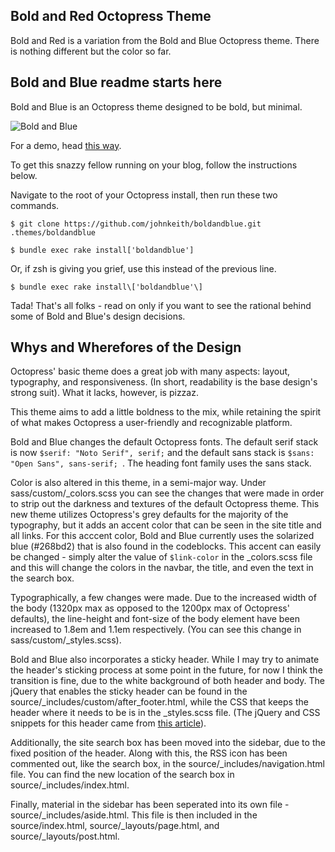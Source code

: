 ## Bold and Red Octopress Theme

Bold and Red is a variation from the Bold and Blue Octopress theme. There is
nothing different but the color so far.

## Bold and Blue readme starts here

Bold and Blue is an Octopress theme designed to be bold, but minimal.

![Bold and Blue](http://gdurl.com/GYDa)

For a demo, head [this way](http://www.johnkeith.us).

To get this snazzy fellow running on your blog, follow the instructions below.

Navigate to the root of your Octopress install, then run these two commands.

	$ git clone https://github.com/johnkeith/boldandblue.git .themes/boldandblue

	$ bundle exec rake install['boldandblue']

Or, if zsh is giving you grief, use this instead of the previous line.

	$ bundle exec rake install\['boldandblue'\]

Tada! That's all folks - read on only if you want to see the rational behind some of Bold and Blue's design decisions.

## Whys and Wherefores of the Design

Octopress' basic theme does a great job with many aspects: layout, typography, and responsiveness. (In short, readability is the base design's strong suit). What it lacks, however, is pizzaz.

This theme aims to add a little boldness to the mix, while retaining the spirit of what makes Octopress a user-friendly and recognizable platform.

Bold and Blue changes the default Octopress fonts. The default serif stack is now `$serif: "Noto Serif", serif;` and the default sans stack is `$sans: "Open Sans", sans-serif;	`. The heading font family uses the sans stack.

Color is also altered in this theme, in a semi-major way. Under sass/custom/_colors.scss you can see the changes that were made in order to strip out the darkness and textures of the default Octopress theme. This new theme utilizes Octopress's grey defaults for the majority of the typography, but it adds an accent color that can be seen in the site title and all links. For this acccent color, Bold and Blue currently uses the solarized blue (#268bd2) that is also found in the codeblocks. This accent can easily be changed - simply alter the value of `$link-color` in the _colors.scss file and this will change the colors in the navbar, the title, and even the text in the search box.

Typographically, a few changes were made. Due to the increased width of the body (1320px max as opposed to the 1200px max of Octopress' defaults), the line-height and font-size of the body element have been increased to 1.8em and 1.1em respectively. (You can see this change in sass/custom/_styles.scss).

Bold and Blue also incorporates a sticky header. While I may try to animate the header's sticking process at some point in the future, for now I think the transition is fine, due to the white background of both header and body. The jQuery that enables the sticky header can be found in the source/_includes/custom/after_footer.html, while the CSS that keeps the header where it needs to be is in the _styles.scss file. (The jQuery and CSS snippets for this header came from [this article](http://www.hongkiat.com/blog/css-sticky-position/)).

Additionally, the site search box has been moved into the sidebar, due to the fixed position of the header. Along with this, the RSS icon has been commented out, like the search box, in the source/_includes/navigation.html file. You can find the new location of the search box in source/_includes/index.html.

Finally, material in the sidebar has been seperated into its own file - source/_includes/aside.html. This file is then included in the source/index.html, source/_layouts/page.html, and source/_layouts/post.html.

